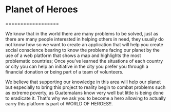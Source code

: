 
# Planet of Heroes
==================

We know that in the world there are many problems to be solved, just as there are many people interested in helping others in need, they usually do not know how so we want to create an application that will help you create social conscience bearing to know the problems facing our planet by the use of a web platform that shows a map and highlights the most problematic countries; Once you've learned the situations of each country or city you can help an initiative in the city you prefer you through a financial donation or being part of a team of volunteers.

We believe that supporting our knowledge in this area will help our planet but especially to bring this project to reality begin to combat problems such as extreme poverty, as Guatemalans know very well but little is being done to eradicate it. That's why we ask you to become a hero allowing to actually carry this platform is part of WORLD OF HEROES!!.